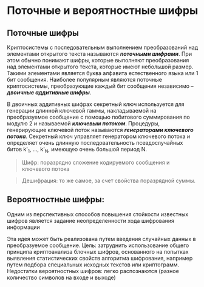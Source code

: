 # Поточные и вероятностные шифры
## Поточные шифры
Криптосистемы с последовательным выполнением преобразований над элементами открытого текста называются ***поточными шифрами***. При этом обычно понимают шифры, которые выполняют преобразования над элементами открытого текста, которые имеют небольшой размер. Такими элементами является буква алфавита естественного языка или 1 бит сообщения.
Наиболее популярным являются поточные криптосистемы, преобразующие каждый бит сообщения независимо – ***двоичные аддитивные шифры***.

В двоичных аддитивных шифрах секретный ключ используется для генерации длинной ключевой гаммы, накладываемой на преобразуемое сообщение с помощью побитового суммирования по модулю 2 и называемой ***ключевым потоком***. Процедуры, генерирующие ключевой поток называются ***генераторами ключевого потока***. Секретный ключ управляет генератором ключевого потока и определяет очень длинную последовательность псевдослучайных битов k'<sub>1</sub>, ..., k'<sub>N</sub>, имеющую очень большой период N.

>Шифр: поразрядно сложение кодируемого сообщения и ключевого потока

>Дешифрация: то же самое, за счет свойства поразрядной суммы.

## Вероятностные шифры:

Одним из перспективных способов повышения стойкости известных шифров является задание неопределенности хода шифрования информации
    
Эта идея может быть реализована путем введения случайных данных в преобразуемое сообщение.
Цель: затруднить использование общего принципа криптоанализа блочных шифров, основанного на попытках выявления статистических свойств алгоритма шифрования, например путем подбора специальных исходных текстов или криптограмм.
Недостатки вероятностных шифров: легко распознаются (разное количество символов на входе и выходе) 
